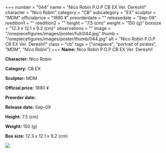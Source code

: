+++
number = "044"
name = "Nico Robin P.O.P CB EX Ver. Dereshi!"
character = "Nico Robin"
category = "CB"
subcategory = "EX"
sculptor = "MDM"
officialprice = "1890 ¥"
preorderdate = ""
releasedate = "Sep-09"
reedition1 = ""
reedition2 = ""
height = "7.5 (cm)"
weight = "150 (g)"
boxsize = "12.3 x 12.1 x 9.2 (cm)"
observations = ""
image = "/onepiecefigures/images/poster/full/044.jpg"
thumb = "/onepiecefigures/images/poster/thumb/044.jpg"
alt = "Nico Robin P.O.P CB EX Ver. Dereshi!"
class = "cb"
tags = ["onepiece", "portrait of pirates", "MDM", "Nico Robin"]
+++
**Name:** Nico Robin P.O.P CB EX Ver. Dereshi!

**Character:** Nico Robin

**Category:** CB  EX 

**Sculptor:** MDM

**Official price:** 1890 ¥

**Preorder date:** 

**Release date:** Sep-09

**Height:** 7.5 (cm)

**Weight:** 150 (g)

**Box size:** 12.3 x 12.1 x 9.2 (cm)

<img src="/onepiecefigures/images/poster/thumb/044.jpg">